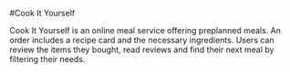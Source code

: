 #Cook It Yourself

Cook It Yourself is an online meal service offering preplanned meals. An order includes a recipe card and the necessary ingredients. Users can review the items they bought, read reviews and find their next meal by filtering their needs.
